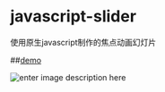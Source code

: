 # javascript-slider

使用原生javascript制作的焦点动画幻灯片

##<i class="icon-file"></i>[demo](https://findwisdom.github.io/javascript-slider/)

![enter image description here](http://oe9d5k8dj.bkt.clouddn.com/js_slider.png)

